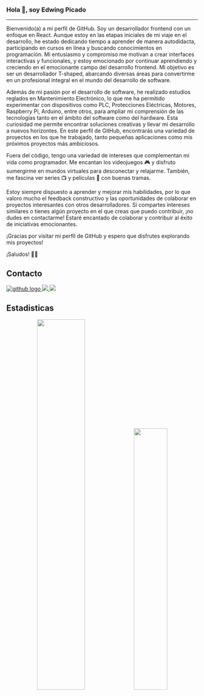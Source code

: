 ### Hola 👋, soy Edwing Picado
---
Bienvenido(a) a mi perfil de GitHub. 
Soy un desarrollador frontend con un enfoque en React. Aunque estoy en las etapas iniciales de mi viaje en el desarrollo, he estado dedicando tiempo a aprender de manera autodidacta, participando en cursos en línea y buscando conocimientos en programación. Mi entusiasmo y compromiso me motivan a crear interfaces interactivas y funcionales, y estoy emocionado por continuar aprendiendo y creciendo en el emocionante campo del desarrollo frontend. Mi objetivo es ser un desarrollador T-shaped, abarcando diversas áreas para convertirme en un profesional integral en el mundo del desarrollo de software.

Además de mi pasión por el desarrollo de software, he realizado estudios reglados en Mantenimiento Electrónico, lo que me ha permitido experimentar con dispositivos como PLC, Protecciones Eléctricas, Motores, Raspberry Pi, Arduino, entre otros, para ampliar mi comprensión de las tecnologías tanto en el ámbito del software como del hardware. Esta curiosidad me permite encontrar soluciones creativas y llevar mi desarrollo a nuevos horizontes.
En este perfil de GitHub, encontrarás una variedad de proyectos en los que he trabajado, tanto pequeñas aplicaciones como mis próximos proyectos más ambiciosos.

Fuera del código, tengo una variedad de intereses que complementan mi vida como programador. Me encantan los videojuegos 🎮 y disfruto sumergirme en mundos virtuales para desconectar y relajarme. También, me fascina ver series 📺 y películas 🎥 con buenas tramas.

Estoy siempre dispuesto a aprender y mejorar mis habilidades, por lo que valoro mucho el feedback constructivo y las oportunidades de colaborar en proyectos interesantes con otros desarrolladores. Si compartes intereses similares o tienes algún proyecto en el que creas que puedo contribuir, ¡no dudes en contactarme! Estaré encantado de colaborar y contribuir al éxito de iniciativas emocionantes.

¡Gracias por visitar mi perfil de GitHub y espero que disfrutes explorando mis proyectos!

¡Saludos! 👨‍💻

Contacto
---

<div>
  <a href="https://github.com/EAPP93" rel="nofollow">
    <img style="max-width: 100%;" src="https://img.icons8.com/fluency/48/000000/github.png" alt="github logo" />
  </a>
  <a href="https://www.linkedin.com/in/eapp/" rel="nofollow">
    <img style="max-width: 100%;" src="https://img.icons8.com/color/48/000000/linkedin-circled--v1.png"/>
  </a>
  
  <a href="https://eapp.dev" rel="nofollow">
    <img style="max-width: 100%;" src="https://img.icons8.com/external-flaticons-lineal-color-flat-icons/64/000000/external-portfolio-social-media-agency-flaticons-lineal-color-flat-icons-3.png"/>
  </a>

  
</div>

Estadisticas
---

<div align="center">
  <img width="50%" src="https://github-readme-stats.vercel.app/api?username=EAPP93&show_icons=true&theme=radical&include_all_commits=true&count_private=true"/>
  <img width="42%" src="https://github-readme-stats.vercel.app/api/top-langs/?username=EAPP93&layout=compact&langs_count=7&theme=radical"/>
</div>

<!--**EAPP93/EAPP93** is a ✨ _special_ ✨ repository because its `README.md` (this file) appears on your GitHub profile.

Here are some ideas to get you started:

- 🔭 I’m currently working on ...
- 🌱 I’m currently learning ...
- 👯 I’m looking to collaborate on ...
- 🤔 I’m looking for help with ...
- 💬 Ask me about ...
- 📫 How to reach me: ...
- 😄 Pronouns: ...
- ⚡ Fun fact: ...
-->
